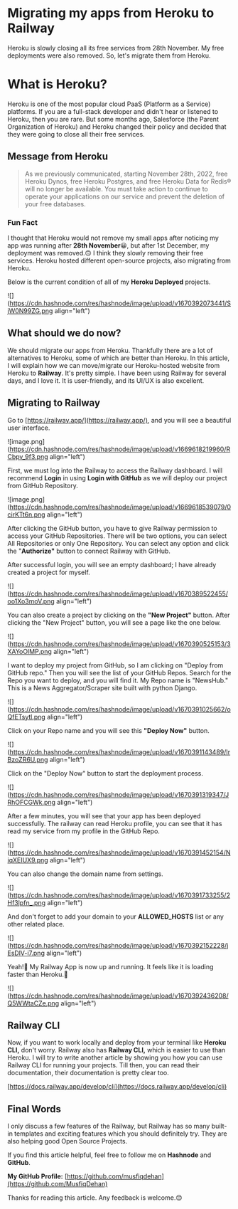 # Migrating my apps from Heroku to Railway

Heroku is slowly closing all its free services from 28th November. My free deployments were also removed. So, let's migrate them from Heroku.

# What is Heroku?

Heroku is one of the most popular cloud PaaS (Platform as a Service) platforms. If you are a full-stack developer and didn't hear or listened to Heroku, then you are rare. But some months ago, Salesforce (the Parent Organization of Heroku) and Heroku changed their policy and decided that they were going to close all their free services.

## Message from Heroku

> As we previously communicated, starting November 28th, 2022, free Heroku Dynos, free Heroku Postgres, and free Heroku Data for Redis® will no longer be available. You must take action to continue to operate your applications on our service and prevent the deletion of your free databases.

### Fun Fact

I thought that Heroku would not remove my small apps after noticing my app was running after **28th November**😀, but after 1st December, my deployment was removed.🙃 I think they slowly removing their free services. Heroku hosted different open-source projects, also migrating from Heroku.

Below is the current condition of all of my **Heroku Deployed** projects.

![](https://cdn.hashnode.com/res/hashnode/image/upload/v1670392073441/SjW0N99ZG.png align="left")

## What should we do now?

We should migrate our apps from Heroku. Thankfully there are a lot of alternatives to Heroku, some of which are better than Heroku. In this article, I will explain how we can move/migrate our Heroku-hosted website from Heroku to **Railway**. It's pretty simple. I have been using Railway for several days, and I love it. It is user-friendly, and its UI/UX is also excellent.

## Migrating to Railway

Go to [https://railway.app/](https://railway.app/), and you will see a beautiful user interface.

![image.png](https://cdn.hashnode.com/res/hashnode/image/upload/v1669618219960/RCbpv_9f3.png align="left")

First, we must log into the Railway to access the Railway dashboard. I will recommend **Login** in using **Login with GitHub** as we will deploy our project from GitHub Repository.

![image.png](https://cdn.hashnode.com/res/hashnode/image/upload/v1669618539079/0cirKTt6n.png align="left")

After clicking the GitHub button, you have to give Railway permission to access your GitHub Repositories. There will be two options, you can select All Repositories or only One Repository. You can select any option and click the "**Authorize"** button to connect Railway with GitHub.

After successful login, you will see an empty dashboard; I have already created a project for myself.

![](https://cdn.hashnode.com/res/hashnode/image/upload/v1670389522455/oo1Xo3moV.png align="left")

You can also create a project by clicking on the **"New Project"** button. After clicking the "New Project" button, you will see a page like the one below.

![](https://cdn.hashnode.com/res/hashnode/image/upload/v1670390525153/3XAYoOlMP.png align="left")

I want to deploy my project from GitHub, so I am clicking on "Deploy from GitHub repo." Then you will see the list of your GitHub Repos. Search for the Repo you want to deploy, and you will find it. My Repo name is "NewsHub." This is a News Aggregator/Scraper site built with python Django.

![](https://cdn.hashnode.com/res/hashnode/image/upload/v1670391025662/oQfETsytl.png align="left")

Click on your Repo name and you will see this **"Deploy Now"** button.

![](https://cdn.hashnode.com/res/hashnode/image/upload/v1670391143489/IrBzoZR6U.png align="left")

Click on the "Deploy Now" button to start the deployment process.

![](https://cdn.hashnode.com/res/hashnode/image/upload/v1670391319347/JRhOFCGWk.png align="left")

After a few minutes, you will see that your app has been deployed successfully. The railway can read Heroku profile, you can see that it has read my service from my profile in the GitHub Repo.

![](https://cdn.hashnode.com/res/hashnode/image/upload/v1670391452154/NiqXEIUX9.png align="left")

You can also change the domain name from settings.

![](https://cdn.hashnode.com/res/hashnode/image/upload/v1670391733255/2Hf3lpfn_.png align="left")

And don't forget to add your domain to your **ALLOWED\_HOSTS** list or any other related place.

![](https://cdn.hashnode.com/res/hashnode/image/upload/v1670392152228/jEsDlV-i7.png align="left")

Yeah!🎉 My Railway App is now up and running. It feels like it is loading faster than Heroku.🚀

![](https://cdn.hashnode.com/res/hashnode/image/upload/v1670392436208/Q5WWtaCZe.png align="left")

## Railway CLI

Now, if you want to work locally and deploy from your terminal like **Heroku CLI,** don't worry. Railway also has **Railway CLI,** which is easier to use than Heroku. I will try to write another article by showing you how you can use Railway CLI for running your projects. Till then, you can read their documentation, their documentation is pretty clear too.

[https://docs.railway.app/develop/cli](https://docs.railway.app/develop/cli)

## Final Words

I only discuss a few features of the Railway, but Railway has so many built-in templates and exciting features which you should definitely try. They are also helping good Open Source Projects.

If you find this article helpful, feel free to follow me on **Hashnode** and **GitHub**.

**My GitHub Profile:** [https://github.com/musfiqdehan](https://github.com/MusfiqDehan)

Thanks for reading this article. Any feedback is welcome.😊